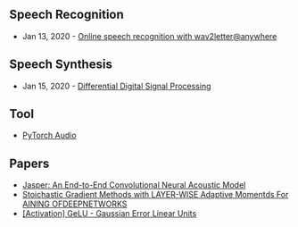## Speech Recognition
- Jan 13, 2020 - [Online speech recognition with wav2letter@anywhere](https://ai.facebook.com/blog/online-speech-recognition-with-wav2letteranywhere/)

## Speech Synthesis
- Jan 15, 2020 - [Differential Digital Signal Processing](https://magenta.tensorflow.org/ddsp)

## Tool
- [PyTorch Audio](https://github.com/pytorch/audio)

## Papers
- [Jasper: An End-to-End Convolutional Neural Acoustic Model](https://arxiv.org/abs/1904.03288)
- [Stoichastic Gradient Methods with LAYER-WISE Adaptive Momentds  For AINING  OFDEEPNETWORKS](https://arxiv.org/pdf/1905.11286.pdf)
- [[Activation] GeLU - Gaussian Error Linear Units](https://arxiv.org/pdf/1606.08415.pdf)
